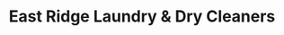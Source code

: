 ---
title: "East Ridge Laundry & Dry Cleaners"
url: /butte/east-ridge-laundry-und-dry-cleaners/
shop: Wäscherei
---